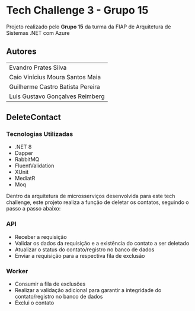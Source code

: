# Tech Challenge 3 - Grupo 15

Projeto realizado pelo **Grupo 15** da turma da FIAP de Arquitetura de Sistemas .NET com Azure


## Autores

||
|--|
| Evandro Prates Silva |
| Caio Vinícius Moura Santos Maia |
| Guilherme Castro Batista Pereira |
| Luis Gustavo Gonçalves Reimberg |


## DeleteContact

### Tecnologias Utilizadas
- .NET 8
- Dapper
- RabbitMQ
- FluentValidation
- XUnit
- MediatR
- Moq

Dentro da arquitetura de microsserviços desenvolvida para este tech challenge, este projeto realiza a função de deletar os contatos, seguindo o passo a passo abaixo:

### API
- Receber a requisição
- Validar os dados da requisição e a existência do contato a ser deletado
- Atualizar o status do contato/registro no banco de dados
- Enviar a requisição para a respectiva fila de exclusão

### Worker
- Consumir a fila de exclusões
- Realizar a validação adicional para garantir a integridade do contato/registro no banco de dados
- Exclui o contato
